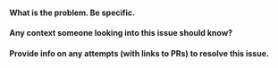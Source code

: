 #### What is the problem. Be specific.

#### Any context someone looking into this issue should know?

#### Provide info on any attempts (with links to PRs) to resolve this issue.
